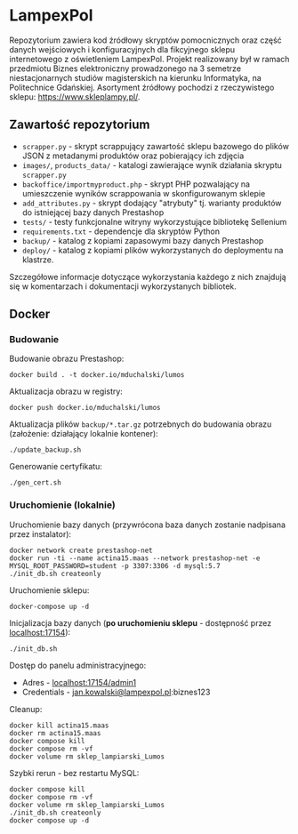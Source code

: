 # LampexPol

Repozytorium zawiera kod źródłowy skryptów pomocnicznych oraz część danych wejściowych i konfiguracyjnych dla fikcyjnego sklepu internetowego z oświetleniem LampexPol.
Projekt realizowany był w ramach przedmiotu Biznes elektroniczny prowadzonego na 3 semetrze niestacjonarnych studiów magisterskich na kierunku Informatyka, na Politechnice Gdańskiej.
Asortyment źródłowy pochodzi z rzeczywistego sklepu:
https://www.skleplampy.pl/.

## Zawartość repozytorium

* `scrapper.py` - skrypt scrappujący zawartość sklepu bazowego do plików JSON z metadanymi produktów oraz pobierający ich zdjęcia
* `images/`, `products_data/` - katalogi zawierające wynik działania skryptu `scrapper.py`
* `backoffice/importmyproduct.php` - skrypt PHP pozwalający na umieszczenie wyników scrappowania w skonfigurowanym sklepie
* `add_attributes.py` - skrypt dodający "atrybuty" tj. warianty produktów do istniejącej bazy danych Prestashop
* `tests/` - testy funkcjonalne witryny wykorzystujące bibliotekę Sellenium
* `requirements.txt` - dependencje dla skryptów Python
* `backup/` - katalog z kopiami zapasowymi bazy danych Prestashop
* `deploy/` - katalog z kopiami plików wykorzystanych do deploymentu na klastrze.

Szczegółowe informacje dotyczące wykorzystania każdego z nich znajdują się w komentarzach i dokumentacji wykorzystanych bibliotek.

## Docker

### Budowanie

Budowanie obrazu Prestashop:
```
docker build . -t docker.io/mduchalski/lumos
```

Aktualizacja obrazu w registry:
```
docker push docker.io/mduchalski/lumos
```

Aktualizacja plików `backup/*.tar.gz` potrzebnych do budowania obrazu (założenie: działający lokalnie kontener):
```
./update_backup.sh
```

Generowanie certyfikatu:
```
./gen_cert.sh
```

### Uruchomienie (lokalnie)

Uruchomienie bazy danych (przywrócona baza danych zostanie nadpisana przez instalator):
```
docker network create prestashop-net
docker run -ti --name actina15.maas --network prestashop-net -e MYSQL_ROOT_PASSWORD=student -p 3307:3306 -d mysql:5.7
./init_db.sh createonly
```

Uruchomienie sklepu:
```
docker-compose up -d
```

Inicjalizacja bazy danych (**po uruchomieniu sklepu** - dostępność przez [localhost:17154](https://localhost:17154)):
```
./init_db.sh
```

Dostęp do panelu administracyjnego:
* Adres - [localhost:17154/admin1](https://localhost:17154/admin1)
* Credentials - jan.kowalski@lampexpol.pl:biznes123

Cleanup:
```
docker kill actina15.maas
docker rm actina15.maas
docker compose kill
docker compose rm -vf
docker volume rm sklep_lampiarski_Lumos
```

Szybki rerun - bez restartu MySQL:
```
docker compose kill
docker compose rm -vf
docker volume rm sklep_lampiarski_Lumos
./init_db.sh createonly
docker compose up -d
```
